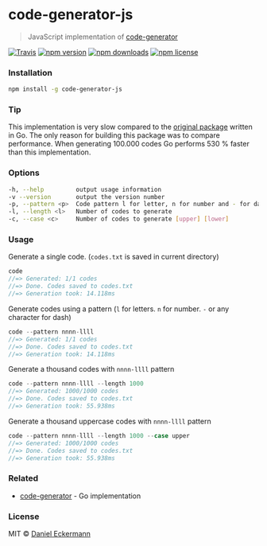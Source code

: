 # code-generator-js
> JavaScript implementation of [code-generator](https://github.com/ecrmnn/code-generator)

[![Travis](https://img.shields.io/travis/ecrmnn/code-generator-js.svg?style=flat-square)](https://travis-ci.org/ecrmnn/code-generator-js.svg?branch=master)
[![npm version](https://img.shields.io/npm/v/code-generator-js.svg?style=flat-square)](http://badge.fury.io/js/code-generator-js)
[![npm downloads](https://img.shields.io/npm/dm/code-generator-js.svg?style=flat-square)](http://badge.fury.io/js/code-generator-js)
[![npm license](https://img.shields.io/npm/l/code-generator-js.svg?style=flat-square)](http://badge.fury.io/js/code-generator-js)

### Installation
```bash
npm install -g code-generator-js
```

### Tip
This implementation is very slow compared to the [original package](https://github.com/ecrmnn/code-generator) written in Go.
The only reason for building this package was to compare performance.
When generating 100.000 codes Go performs 530 % faster than this implementation.

### Options
```bash
-h, --help         output usage information
-v --version       output the version number
-p, --pattern <p>  Code pattern l for letter, n for number and - for dash
-l, --length <l>   Number of codes to generate
-c, --case <c>     Number of codes to generate [upper] [lower]
```

### Usage
Generate a single code. (``codes.txt`` is saved in current directory)
```javascript
code
//=> Generated: 1/1 codes
//=> Done. Codes saved to codes.txt
//=> Generation took: 14.118ms
```

Generate codes using a pattern (``l`` for letters. ``n`` for number. ``-`` or any character for dash)
```javascript
code --pattern nnnn-llll
//=> Generated: 1/1 codes
//=> Done. Codes saved to codes.txt
//=> Generation took: 14.118ms
```

Generate a thousand codes with ``nnnn-llll`` pattern
```javascript
code --pattern nnnn-llll --length 1000
//=> Generated: 1000/1000 codes
//=> Done. Codes saved to codes.txt
//=> Generation took: 55.938ms
```

Generate a thousand uppercase codes with ``nnnn-llll`` pattern
```javascript
code --pattern nnnn-llll --length 1000 --case upper
//=> Generated: 1000/1000 codes
//=> Done. Codes saved to codes.txt
//=> Generation took: 55.938ms
```

### Related
- [code-generator](https://github.com/ecrmnn/code-generator) - Go implementation

### License
MIT © [Daniel Eckermann](http://danieleckermann.com)